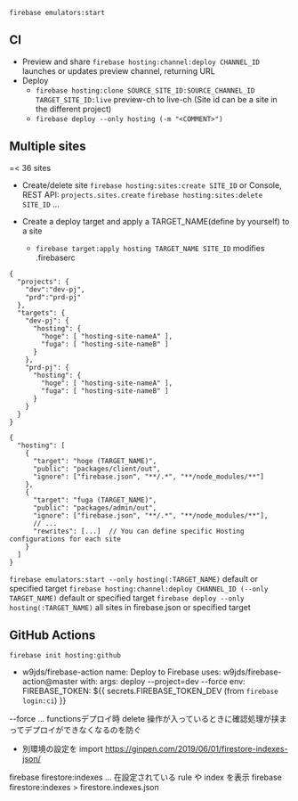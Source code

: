 `firebase emulators:start`

## CI
- Preview and share
`firebase hosting:channel:deploy CHANNEL_ID` launches or updates preview channel, returning URL
- Deploy
  - `firebase hosting:clone SOURCE_SITE_ID:SOURCE_CHANNEL_ID TARGET_SITE_ID:live` preview-ch to live-ch (Site id can be a site in the different project)
  - `firebase deploy --only hosting (-m "<COMMENT>")`

## Multiple sites
=< 36 sites
- Create/delete site
`firebase hosting:sites:create SITE_ID` or Console, REST API: `projects.sites.create`
`firebase hosting:sites:delete SITE_ID` ...

- Create a deploy target and apply a TARGET_NAME(define by yourself) to a site
  - `firebase target:apply hosting TARGET_NAME SITE_ID` modifies .firebaserc

```
{
  "projects": {
    "dev":"dev-pj",
    "prd":"prd-pj"
  },
  "targets": {
    "dev-pj": {
      "hosting": {
        "hoge": [ "hosting-site-nameA" ],
        "fuga": [ "hosting-site-nameB" ]
      }
    },
    "prd-pj": {
      "hosting": {
        "hoge": [ "hosting-site-nameA" ],
        "fuga": [ "hosting-site-nameB" ]
      }
    }
  }
}

{
  "hosting": [
    {
      "target": "hoge (TARGET_NAME)",
      "public": "packages/client/out",
      "ignore": ["firebase.json", "**/.*", "**/node_modules/**"]
    },
    {
      "target": "fuga (TARGET_NAME)",
      "public": "packages/admin/out",
      "ignore": ["firebase.json", "**/.*", "**/node_modules/**"],
      // ...
      "rewrites": [...]  // You can define specific Hosting configurations for each site
    }
  ]
}
```

`firebase emulators:start --only hosting(:TARGET_NAME)` default or specified target
`firebase hosting:channel:deploy CHANNEL_ID (--only TARGET_NAME)` default or specified target
`firebase deploy --only hosting(:TARGET_NAME)` all sites in firebase.json or specified target

## GitHub Actions 
`firebase init hosting:github`
- w9jds/firebase-action
name: Deploy to Firebase
  uses: w9jds/firebase-action@master
  with:
      args: deploy --project=dev --force
      env: FIREBASE_TOKEN: ${{ secrets.FIREBASE_TOKEN_DEV (from `firebase login:ci`) }}

--force ... functionsデプロイ時 delete 操作が入っているときに確認処理が挟まってデプロイができなくなるのを防ぐ

- 別環境の設定を import
https://ginpen.com/2019/06/01/firestore-indexes-json/

firebase firestore:indexes ... 在設定されている rule や index を表示
firebase firestore:indexes > firestore.indexes.json

